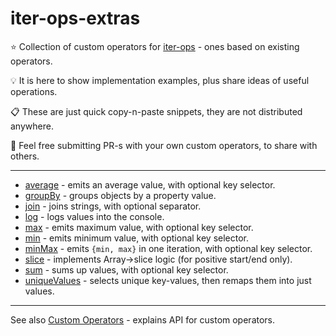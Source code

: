 # iter-ops-extras

:star: Collection of custom operators for [iter-ops] - ones based on existing operators.

:bulb: It is here to show implementation examples, plus share ideas of useful operations.

:clipboard: These are just quick copy-n-paste snippets, they are not distributed anywhere.

:mega: Feel free submitting PR-s with your own custom operators, to share with others.

---

* [average](./src/average.ts) - emits an average value, with optional key selector.
* [groupBy](./src/group-by.ts) - groups objects by a property value.
* [join](./src/join.ts) - joins strings, with optional separator.
* [log](./src/log.ts) - logs values into the console.
* [max](./src/max.ts) - emits maximum value, with optional key selector.
* [min](./src/min.ts) - emits minimum value, with optional key selector.
* [minMax](./src/min-max.ts) - emits `{min, max}` in one iteration, with optional key selector.
* [slice](./src/slice.ts) - implements Array->slice logic (for positive start/end only).
* [sum](./src/sum.ts) - sums up values, with optional key selector.
* [uniqueValues](./src/unique-values.ts) - selects unique key-values, then remaps them into just values.

---

See also [Custom Operators](https://github.com/vitaly-t/iter-ops/wiki/Custom-Operators) - explains API for custom operators. 

[iter-ops]:https://github.com/vitaly-t/iter-ops
